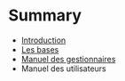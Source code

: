 # Summary

* [Introduction](README.md)
* [Les bases](chapter1.md)
* [Manuel des gestionnaires](manuel_des_gestionnaires.md)
* Manuel des utilisateurs

